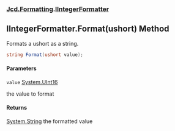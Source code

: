 ### [Jcd.Formatting](Jcd.Formatting.md 'Jcd.Formatting').[IIntegerFormatter](Jcd.Formatting.IIntegerFormatter.md 'Jcd.Formatting.IIntegerFormatter')

## IIntegerFormatter.Format(ushort) Method

Formats a ushort as a string.

```csharp
string Format(ushort value);
```
#### Parameters

<a name='Jcd.Formatting.IIntegerFormatter.Format(ushort).value'></a>

`value` [System.UInt16](https://docs.microsoft.com/en-us/dotnet/api/System.UInt16 'System.UInt16')

the value to format

#### Returns
[System.String](https://docs.microsoft.com/en-us/dotnet/api/System.String 'System.String')
the formatted value